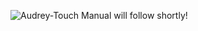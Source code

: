 ![Audrey-Touch](https://github.com/user-attachments/assets/f7abe8b0-f2db-4321-bb8b-d83d924aeeb6)
Manual will follow shortly!
